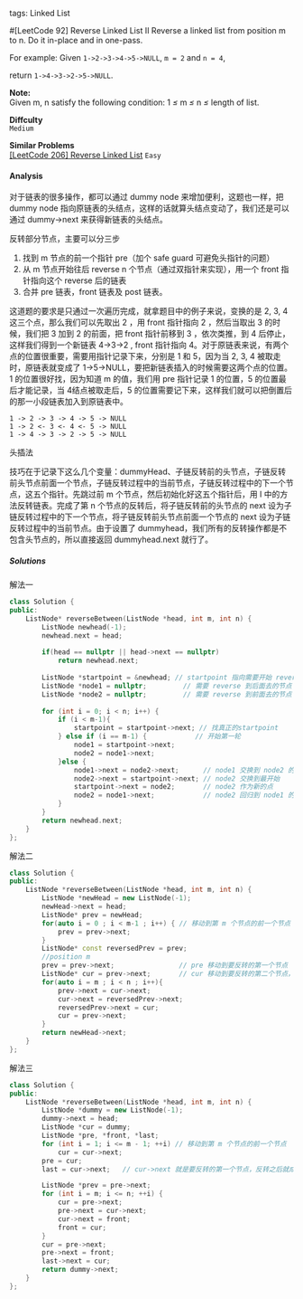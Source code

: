 tags: Linked List

#[LeetCode 92] Reverse Linked List II
Reverse a linked list from position m to n. Do it in-place and in one-pass.

For example:
Given `1->2->3->4->5->NULL`, `m = 2` and `n = 4`,

return `1->4->3->2->5->NULL`.

**Note:**  
Given m, n satisfy the following condition:
1 *≤* m *≤* n *≤* length of list.

**Diffculty**  
`Medium`

**Similar Problems**  
[[LeetCode 206] Reverse Linked List]() `Easy`

#### Analysis

对于链表的很多操作，都可以通过 dummy node 来增加便利，这题也一样，把 dummy node 指向原链表的头结点，这样的话就算头结点变动了，我们还是可以通过 dummy->next 来获得新链表的头结点。

反转部分节点，主要可以分三步

1. 找到 m 节点的前一个指针 pre（加个 safe guard 可避免头指针的问题）
2. 从 m 节点开始往后 reverse n 个节点（通过双指针来实现），用一个 front 指针指向这个 reverse 后的链表
3. 合并 pre 链表，front 链表及 post 链表。

这道题的要求是只通过一次遍历完成，就拿题目中的例子来说，变换的是 2, 3, 4 这三个点，那么我们可以先取出 2 ，用 front 指针指向 2 ，然后当取出 3 的时候，我们把 3 加到 2 的前面，把 front 指针前移到 3 ，依次类推，到 4 后停止，这样我们得到一个新链表 4->3->2 , front 指针指向 4。对于原链表来说，有两个点的位置很重要，需要用指针记录下来，分别是 1 和 5，因为当 2, 3, 4 被取走时，原链表就变成了 1->5->NULL，要把新链表插入的时候需要这两个点的位置。1 的位置很好找，因为知道 m 的值，我们用 pre 指针记录 1 的位置，5 的位置最后才能记录，当 4结点被取走后，5 的位置需要记下来，这样我们就可以把倒置后的那一小段链表加入到原链表中。

    1 -> 2 -> 3 -> 4 -> 5 -> NULL
    1 -> 2 <- 3 <- 4 <- 5 -> NULL
    1 -> 4 -> 3 -> 2 -> 5 -> NULL


头插法

技巧在于记录下这么几个变量：dummyHead、子链反转前的头节点，子链反转前头节点前面一个节点，子链反转过程中的当前节点，子链反转过程中的下一个节点，这五个指针。先跳过前 m 个节点，然后初始化好这五个指针后，用 I 中的方法反转链表。完成了第 n 个节点的反转后，将子链反转前的头节点的 next 设为子链反转过程中的下一个节点，将子链反转前头节点前面一个节点的 next 设为子链反转过程中的当前节点。由于设置了 dummyhead，我们所有的反转操作都是不包含头节点的，所以直接返回 dummyhead.next 就行了。

##### Solutions

解法一

```cpp
class Solution {
public:
    ListNode* reverseBetween(ListNode *head, int m, int n) {
        ListNode newhead(-1);
        newhead.next = head;
        
        if(head == nullptr || head->next == nullptr)
            return newhead.next;
            
        ListNode *startpoint = &newhead; // startpoint 指向需要开始 reverse 的前一个
        ListNode *node1 = nullptr;         // 需要 reverse 到后面去的节点
        ListNode *node2 = nullptr;         // 需要 reverse 到前面去的节点
        
        for (int i = 0; i < n; i++) {
            if (i < m-1){
                startpoint = startpoint->next; // 找真正的startpoint
            } else if (i == m-1) {            // 开始第一轮
                node1 = startpoint->next;
                node2 = node1->next;
            }else {
                node1->next = node2->next;      // node1 交换到 node2 的后面
                node2->next = startpoint->next; // node2 交换到最开始
                startpoint->next = node2;       // node2 作为新的点
                node2 = node1->next;            // node2 回归到 node1 的下一个，继续遍历
            }
        }
        return newhead.next;
    }
};
```

解法二

```cpp
class Solution {
public:
    ListNode *reverseBetween(ListNode *head, int m, int n) {
        ListNode *newHead = new ListNode(-1);
        newHead->next = head;
        ListNode* prev = newHead;
        for(auto i = 0 ; i < m-1 ; i++) { // 移动到第 m 个节点的前一个节点
            prev = prev->next;
        }
        ListNode* const reversedPrev = prev; 
        //position m
        prev = prev->next;                // pre 移动到要反转的第一个节点
        ListNode* cur = prev->next;       // cur 移动到要反转的第二个节点，将其与 pre 反转
        for(auto i = m ; i < n ; i++){
            prev->next = cur->next;
            cur->next = reversedPrev->next;
            reversedPrev->next = cur;
            cur = prev->next;
        }
        return newHead->next;
    }
};
```

解法三

```cpp
class Solution {
public:
    ListNode *reverseBetween(ListNode *head, int m, int n) {
        ListNode *dummy = new ListNode(-1);
        dummy->next = head;
        ListNode *cur = dummy;
        ListNode *pre, *front, *last;
        for (int i = 1; i <= m - 1; ++i) // 移动到第 m 个节点的前一个节点
            cur = cur->next;
        pre = cur;
        last = cur->next;   // cur->next 就是要反转的第一个节点，反转之后就成尾部了，因此在这里标记之

        ListNode *prev = pre->next;
        for (int i = m; i <= n; ++i) {
            cur = pre->next;
            pre->next = cur->next;
            cur->next = front;
            front = cur;
        }
        cur = pre->next;
        pre->next = front;
        last->next = cur;
        return dummy->next;
    }
};
```